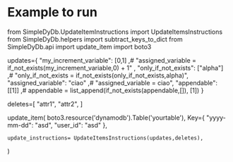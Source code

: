 # Example to run


from SimpleDyDb.UpdateItemInstructions import UpdateItemsInstructions
from SimpleDyDb.helpers import subtract_keys_to_dict
from SimpleDyDb.api import update_item
import boto3



updates={
	"my_increment_variable": [0,1] ,# "assigned_variable = if_not_exists(my_increment_variable,0) + 1"	,
	"only_if_not_exists": ["alpha"] ,# "only_if_not_exists = if_not_exists(only_if_not_exists,alpha)",
	"assigned_variable": "ciao" ,# "assigned_variable = ciao",
	"appendable": [[1]] ,# appendable = list_append(if_not_exists(appendable,[]), [1])
}

deletes=[
	"attr1",
	"attr2",
]

update_item(
    boto3.resource('dynamodb').Table('yourtable'),
    Key={
        "yyyy-mm-dd": "asd",
        "user_id": "asd"
    },

    update_instructions= UpdateItemsInstructions(updates,deletes),
)
